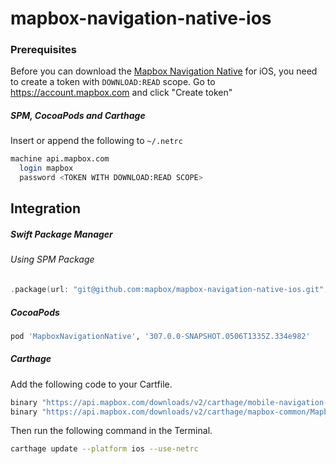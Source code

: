 # mapbox-navigation-native-ios

### Prerequisites

Before you can download the [Mapbox Navigation Native](https://github.com/mapbox/mapbox-navigation-native) for iOS, you need to create a token with `DOWNLOAD:READ` scope.
Go to https://account.mapbox.com and click "Create token"

##### SPM, CocoaPods and Carthage
Insert or append the following to `~/.netrc`

```bash
machine api.mapbox.com
  login mapbox
  password <TOKEN WITH DOWNLOAD:READ SCOPE>
```

## Integration

##### Swift Package Manager

###### Using SPM Package

```swift
.package(url: "git@github.com:mapbox/mapbox-navigation-native-ios.git", from: "307.0.0-SNAPSHOT.0506T1335Z.334e982"),
```

##### CocoaPods

```ruby
pod 'MapboxNavigationNative', '307.0.0-SNAPSHOT.0506T1335Z.334e982'
```

##### Carthage

Add the following code to your Cartfile.

```bash
binary "https://api.mapbox.com/downloads/v2/carthage/mobile-navigation-native/MapboxNavigationNative.json" == 307.0.0-SNAPSHOT.0506T1335Z.334e982
binary "https://api.mapbox.com/downloads/v2/carthage/mapbox-common/MapboxCommon-ios.json" == 24.4.0-beta.3
```

Then run the following command in the Terminal.
```bash
carthage update --platform ios --use-netrc
```
